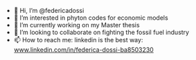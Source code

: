 - 👋 Hi, I’m @federicadossi
- 👀 I’m interested in phyton codes for economic models
- 🌱 I’m currently working on my Master thesis
- 💞️ I’m looking to collaborate on fighting the fossil fuel industry
- 📫 How to reach me: linkedin is the best way: www.linkedin.com/in/federica-dossi-ba8503230

<!---
federicadossi/federicadossi is a ✨ special ✨ repository because its `README.md` (this file) appears on your GitHub profile.
You can click the Preview link to take a look at your changes.
--->
